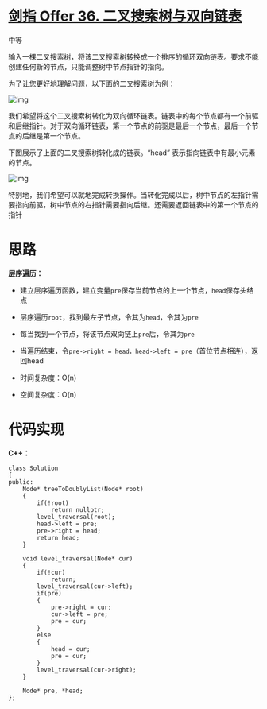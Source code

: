 # [剑指 Offer 36. 二叉搜索树与双向链表](https://leetcode.cn/problems/er-cha-sou-suo-shu-yu-shuang-xiang-lian-biao-lcof/)

中等



输入一棵二叉搜索树，将该二叉搜索树转换成一个排序的循环双向链表。要求不能创建任何新的节点，只能调整树中节点指针的指向。

 

为了让您更好地理解问题，以下面的二叉搜索树为例：

 

![img](https://angela-typora.oss-cn-guangzhou.aliyuncs.com/typora/bstdlloriginalbst.png)

 

我们希望将这个二叉搜索树转化为双向循环链表。链表中的每个节点都有一个前驱和后继指针。对于双向循环链表，第一个节点的前驱是最后一个节点，最后一个节点的后继是第一个节点。

下图展示了上面的二叉搜索树转化成的链表。“head” 表示指向链表中有最小元素的节点。

 

![img](https://angela-typora.oss-cn-guangzhou.aliyuncs.com/typora/bstdllreturndll.png)

 

特别地，我们希望可以就地完成转换操作。当转化完成以后，树中节点的左指针需要指向前驱，树中节点的右指针需要指向后继。还需要返回链表中的第一个节点的指针



# 思路

**层序遍历：**

- 建立层序遍历函数，建立变量`pre`保存当前节点的上一个节点，`head`保存头结点

- 层序遍历`root`，找到最左子节点，令其为`head`，令其为`pre`
- 每当找到一个节点，将该节点双向链上`pre`后，令其为`pre`

- 当遍历结束，令`pre->right = head，head->left = pre`（首位节点相连），返回head

- 时间复杂度：O(n)
- 空间复杂度：O(n)



# 代码实现

**C++：**

```
class Solution
{
public:
    Node* treeToDoublyList(Node* root)
    {
        if(!root)
            return nullptr;
        level_traversal(root);
        head->left = pre;
        pre->right = head;
        return head;
    }

    void level_traversal(Node* cur)
    {
        if(!cur)
            return;
        level_traversal(cur->left);
        if(pre)
        {
            pre->right = cur;
            cur->left = pre;
            pre = cur;
        }
        else
        {
            head = cur;
            pre = cur;
        }
        level_traversal(cur->right);
    }

    Node* pre, *head;
};
```

